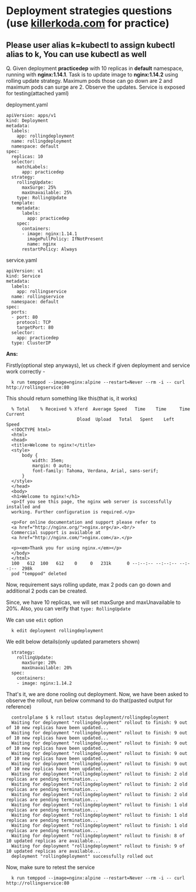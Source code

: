 # Deployment strategies questions (use [killerkoda.com](https://killercoda.com/playgrounds/scenario/kubernetes) for practice)

## Please user alias k=kubectl to assign kubectl alias to k, You can use kubectl as well

Q. Given deployment **practicedep** with 10 replicas in **default** namespace, running with **nginx:1.14.1**. Task is to update image to **nginx:1.14.2** using rolling update strategy.
   Maximum pods those can go down are 2 and maximum pods can surge are 2. Observe the updates. Service is exposed for testing(attached yaml)

deployment.yaml

    apiVersion: apps/v1
    kind: Deployment
    metadata:
      labels:
        app: rollingdeployment
      name: rollingdeployment
      namespace: default
    spec:
      replicas: 10
      selector:
        matchLabels:
          app: practicedep
      strategy:
        rollingUpdate:
          maxSurge: 25%
          maxUnavailable: 25%
        type: RollingUpdate
      template:
        metadata:
          labels:
            app: practicedep
        spec:
          containers:
          - image: nginx:1.14.1
            imagePullPolicy: IfNotPresent
            name: nginx
          restartPolicy: Always

service.yaml

    apiVersion: v1
    kind: Service
    metadata:
      labels:
        app: rollingservice 
      name: rollingservice
      namespace: default
    spec:
      ports:
      - port: 80
        protocol: TCP
        targetPort: 80
      selector:
        app: practicedep
      type: ClusterIP

  **Ans:**
  
  Firstly(optional step anyways), let us check if given deployment and service work correctly -

      k run temppod --image=nginx:alpine --restart=Never --rm -i -- curl http://rollingservice:80

  This should return something like this(that is, it works)

      % Total    % Received % Xferd  Average Speed   Time    Time     Time  Current
                               Dload  Upload   Total   Spent    Left  Speed
      <!DOCTYPE html>
      <html>
      <head>
      <title>Welcome to nginx!</title>
      <style>
          body {
              width: 35em;
              margin: 0 auto;
              font-family: Tahoma, Verdana, Arial, sans-serif;
          }
      </style>
      </head>
      <body>
      <h1>Welcome to nginx!</h1>
      <p>If you see this page, the nginx web server is successfully installed and
      working. Further configuration is required.</p>
      
      <p>For online documentation and support please refer to
      <a href="http://nginx.org/">nginx.org</a>.<br/>
      Commercial support is available at
      <a href="http://nginx.com/">nginx.com</a>.</p>
      
      <p><em>Thank you for using nginx.</em></p>
      </body>
      </html>
      100   612  100   612    0     0   231k      0 --:--:-- --:--:-- --:--:--  298k
      pod "temppod" deleted

  Now, requirement says rolling update, max 2 pods can go down and additional 2 pods can be created.
  
  Since, we have 10 replicas, we will set maxSurge and maxUnavailable to 20%. Also, you can verify that `type: RollingUpdate`

  We can use `edit` option

      k edit deployment rollingdeployment

  We edit below details(only updated parameters shown)

      strategy:
        rollingUpdate:
          maxSurge: 20%
          maxUnavailable: 20%
      spec:
        containers:
        - image: nginx:1.14.2

  That's it, we are done rooling out deployment. Now, we have been asked to observe the rollout, run below command to do that(pasted output for reference) 

      controlplane $ k rollout status deployment/rollingdeployment
      Waiting for deployment "rollingdeployment" rollout to finish: 9 out of 10 new replicas have been updated...
      Waiting for deployment "rollingdeployment" rollout to finish: 9 out of 10 new replicas have been updated...
      Waiting for deployment "rollingdeployment" rollout to finish: 9 out of 10 new replicas have been updated...
      Waiting for deployment "rollingdeployment" rollout to finish: 9 out of 10 new replicas have been updated...
      Waiting for deployment "rollingdeployment" rollout to finish: 9 out of 10 new replicas have been updated...
      Waiting for deployment "rollingdeployment" rollout to finish: 2 old replicas are pending termination...
      Waiting for deployment "rollingdeployment" rollout to finish: 2 old replicas are pending termination...
      Waiting for deployment "rollingdeployment" rollout to finish: 2 old replicas are pending termination...
      Waiting for deployment "rollingdeployment" rollout to finish: 1 old replicas are pending termination...
      Waiting for deployment "rollingdeployment" rollout to finish: 1 old replicas are pending termination...
      Waiting for deployment "rollingdeployment" rollout to finish: 1 old replicas are pending termination...
      Waiting for deployment "rollingdeployment" rollout to finish: 8 of 10 updated replicas are available...
      Waiting for deployment "rollingdeployment" rollout to finish: 9 of 10 updated replicas are available...
      deployment "rollingdeployment" successfully rolled out

  Now, make sure to retest the service

      k run temppod --image=nginx:alpine --restart=Never --rm -i -- curl http://rollingservice:80
